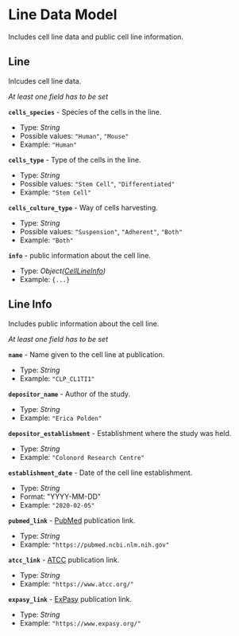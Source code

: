 # Line Data Model
Includes cell line data and public cell line information.

## Line
Inlcudes cell line data.

_At least one field has to be set_

**`cells_species`** - Species of the cells in the line.
- Type: _String_
- Possible values: `"Human"`, `"Mouse"`
- Example: `"Human"`

**`cells_type`** - Type of the cells in the line.
- Type: _String_
- Possible values: `"Stem Cell"`, `"Differentiated"`
- Example: `"Stem Cell"`

**`cells_culture_type`** - Way of cells harvesting.
- Type: _String_
- Possible values: `"Suspension"`, `"Adherent"`, `"Both"`
- Example: `"Both"`

**`info`** - public information about the cell line.
- Type: _Object([CellLineInfo](api-models-base-line.md#line-info))_
- Example: `{...}`

## Line Info
Includes public information about the cell line.

_At least one field has to be set_

**`name`** - Name given to the cell line at publication.
- Type: _String_
- Example: `"CLP_CL1TI1"`

**`depositor_name`** - Author of the study.
- Type: _String_
- Example: `"Erica Polden"`

**`depositor_establishment`** - Establishment where the study was held.
- Type: _String_
- Example: `"Colonord Research Centre"`

**`establishment_date`** - Date of the cell line establishment.
- Type: _String_
- Format: "YYYY-MM-DD"
- Example: `"2020-02-05"`

**`pubmed_link`** - [PubMed](https://pubmed.ncbi.nlm.nih.gov/) publication link.
- Type: _String_
- Example: `"https://pubmed.ncbi.nlm.nih.gov"`

**`atcc_link`** - [ATCC](https://www.lgcstandards-atcc.org/) publication link.
- Type: _String_
- Example: `"https://www.atcc.org/"`

**`expasy_link`** - [ExPasy](https://web.expasy.org/) publication link.
- Type: _String_
- Example: `"https://www.expasy.org/"`
